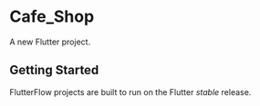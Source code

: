 # Cafe_Shop

A new Flutter project.

## Getting Started

FlutterFlow projects are built to run on the Flutter _stable_ release.
